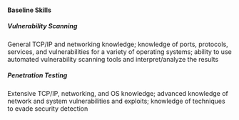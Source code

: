 <!-- NIST Special Publication 800-115 Technical Guide to Information Security Testing and Assessment -->

#### Baseline Skills

##### Vulnerability Scanning

General TCP/IP and networking knowledge; knowledge of ports, protocols, services, and vulnerabilities for a variety of operating systems; ability to use automated vulnerability scanning tools and interpret/analyze the results

##### Penetration Testing

Extensive TCP/IP, networking, and OS knowledge; advanced knowledge of network and system vulnerabilities and exploits; knowledge of techniques to evade security detection
